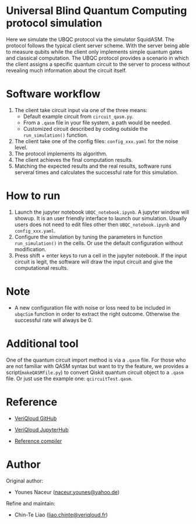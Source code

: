 # Universal Blind Quantum Computing protocol simulation
Here we simulate the UBQC protocol via the simulator SquidASM.
The protocol follows the typical client server scheme. With the server being able to measure qubits while the client only implements simple quantum gates and classical computation.
The UBQC protocol provides a scenario in which the client assigns a specific quantum circuit to the server to process without revealing much information about the circuit itself.  

# Software workflow
1. The client take circuit input via one of the three means:
	- Default example circuit from `circuit_qasm.py`.
	- From a `.qasm` file in your file system, a path would be needed.
	- Customized circuit described by coding outside the `run_simulation()` function.
2. The client take one of the config files: `config_xxx.yaml` for the noise level.
3. The protocol implements its algorithm.
4. The client achieves the final computation results.
5. Matching the expected results and the real results, software runs serveral times and calculates the successful rate for this simulation.


# How to run
1. Launch the jupyter notebook `UBQC_notebook.ipynb`. A jupyter window will showup. It is an user friendly interface to launch our simulation. Usually users does not need to edit files other then `UBQC_notebook.ipynb` and `config_xxx.yaml`.
2. Configure the simulation by tuning the parameters in function `run_simulation()` in the cells. Or use the default configuration without modification.
3. Press shift + enter keys to run a cell in the jupyter notebook. If the input circuit is legit, the software will draw the input circuit and give the computational results. 

# Note
- A new configuration file with noise or loss need to be included in `ubqcSim` function in order to extract the right outcome. Otherwise the successful rate will always be 0.

# Additional tool
One of the quantum circuit import method is via a `.qasm` file. For those who are not familiar with QASM syntax but want to try the feature, we provides a script(`makeQASMfile.py`) to convert Qiskit quantum circuit object to a `.qasm` file.
Or just use the example one: `qcircuitTest.qasm`. 


# Reference
- [VeriQloud GitHub](https://github.com/Veriqloud/ubqc_squidasm)

- [VeriQloud JupyterHub](https://jupyter.veriqloud.fr)

- [Reference compiler](https://github.com/quantumprotocolzoo/protocols/tree/master/UBQC)


# Author
Original author:
- Younes Naceur (naceur.younes@yahoo.de)

Refine and maintain:
- Chin-Te Liao (liao.chinte@veriqloud.fr)
